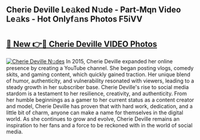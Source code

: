 ## Cherie Deville Le𝚊ked N𝚞de - Part-Mqn Video Le𝚊ks - Hot Onlyf𝚊ns Photos F5iVV

# <h2><a href="http://ab10984.deff.icu/?id=Cherie+Deville">🔗 New 👉🔴 Cherie Deville VIDEO Photos</a></h2>

[![Cherie Deville N𝚞des](https://i.imgur.com/rIISA9y.gif)](http://ab10984.deff.icu/?id=Cherie+Deville)
In 2015, Cherie Deville expanded her online presence by creating a YouTube channel. She began posting vlogs, comedy skits, and gaming content, which quickly gained traction. Her unique blend of humor, authenticity, and vulnerability resonated with viewers, leading to a steady growth in her subscriber base. Cherie Deville's rise to social media stardom is a testament to her resilience, creativity, and authenticity. From her humble beginnings as a gamer to her current status as a content creator and model, Cherie Deville has proven that with hard work, dedication, and a little bit of charm, anyone can make a name for themselves in the digital world. As she continues to grow and evolve, Cherie Deville remains an inspiration to her fans and a force to be reckoned with in the world of social media.
